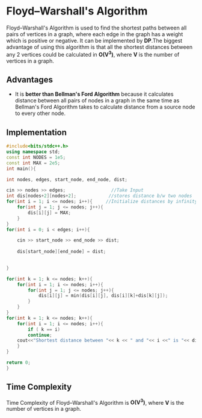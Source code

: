 # Floyd–Warshall's Algorithm
Floyd–Warshall's Algorithm is used to find the shortest paths between all pairs of vertices in a graph, where each edge in the graph has a weight which is positive or negative. It can be implemented by **DP**.The biggest advantage of using this algorithm is that all the shortest distances between any 2 vertices could be calculated in **O(V<sup>3</sup>)**, where **V** is the number of vertices in a graph.
## Advantages
* It is **better than Bellman's Ford Algorithm** because it calculates distance between all pairs of nodes in a graph in the same time as Bellman's Ford Algorithm takes to calculate distance from a source node to every other node.

## Implementation
```c++
#include<bits/stdc++.h>
using namespace std;
const int NODES = 1e5;
const int MAX = 2e5;
int main(){

int nodes, edges, start_node, end_node, dist;

cin >> nodes >> edges;                 //Take Input
int dis[nodes+2][nodes+2];            //stores distance b/w two nodes
for(int i = 1; i <= nodes; i++){     //Initialize distances by infinity(large value)
    for(int j = 1; j <= nodes; j++){
        dis[i][j] = MAX;
    }
}
for(int i = 0; i < edges; i++){

    cin >> start_node >> end_node >> dist;
    
    dis[start_node][end_node] = dist;

    
}

for(int k = 1; k <= nodes; k++){
    for(int i = 1; i <= nodes; i++){
        for(int j = 1; j <= nodes; j++){
            dis[i][j] = min(dis[i][j], dis[i][k]+dis[k][j]);
        }
    }
}
for(int k = 1; k <= nodes; k++){
    for(int i = 1; i <= nodes; i++){
        if ( k == i)
        continue;
    cout<<"Shortest distance between "<< k << " and "<< i <<" is "<< dis[k][i] << "\n";
    }
}

return 0;
}

```
## Time Complexity
Time Complexity of Floyd–Warshall's Algorithm is **O(V<sup>3</sup>)**, where **V** is the number of vertices in a graph.

